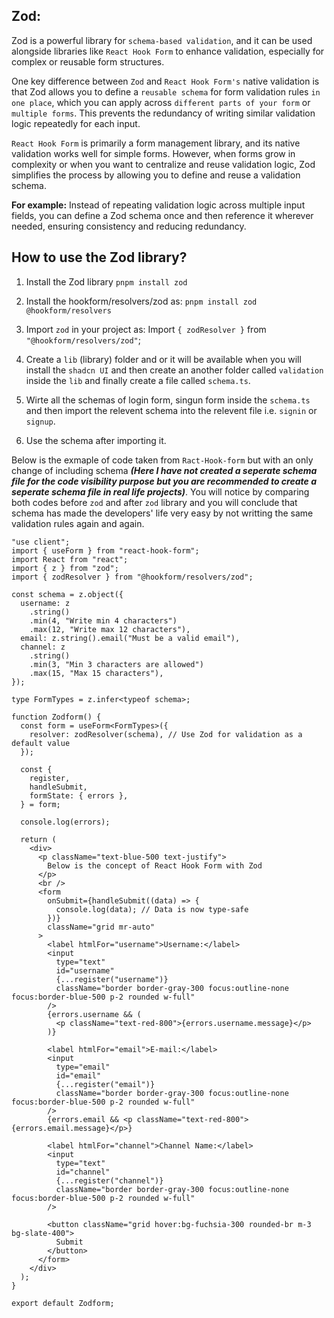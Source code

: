 ## Zod:

Zod is a powerful library for `schema-based validation`, and it can be used alongside libraries like `React Hook Form` to enhance validation, especially for complex or reusable form structures.

One key difference between `Zod` and `React Hook Form's` native validation is that Zod allows you to define a `reusable schema` for form validation rules `in one place`, which you can apply across `different parts of your form` or `multiple forms`. This prevents the redundancy of writing similar validation logic repeatedly for each input.

`React Hook Form` is primarily a form management library, and its native validation works well for simple forms. However, when forms grow in complexity or when you want to centralize and reuse validation logic, Zod simplifies the process by allowing you to define and reuse a validation schema.

**For example:** Instead of repeating validation logic across multiple input fields, you can define a Zod schema once and then reference it wherever needed, ensuring consistency and reducing redundancy.

## How to use the Zod library?

1. Install the Zod library `pnpm install zod`
2. Install the hookform/resolvers/zod as:
   `pnpm install zod @hookform/resolvers`
3. Import `zod` in your project as:
   Import `{ zodResolver }` from `"@hookform/resolvers/zod"`;

4. Create a `lib` (library) folder and or it will be available when you will install the `shadcn UI` and then create an another folder called `validation` inside the `lib` and finally create a file called `schema.ts`.
5. Wirte all the schemas of login form, singun form inside the `schema.ts` and then import the relevent schema into the relevent file i.e. `signin` or `signup`.

6. Use the schema after importing it.

Below is the exmaple of code taken from `Ract-Hook-form` but with an only change of including schema **_(Here I have not created a seperate schema file for the code visibility purpose but you are recommended to create a seperate schema file in real life projects)_**. You will notice by comparing both codes before `zod` and after `zod` library and you will conclude that schema has made the developers' life very easy by not writting the same validation rules again and again.

```tsx
"use client";
import { useForm } from "react-hook-form";
import React from "react";
import { z } from "zod";
import { zodResolver } from "@hookform/resolvers/zod";

const schema = z.object({
  username: z
    .string()
    .min(4, "Write min 4 characters")
    .max(12, "Write max 12 characters"),
  email: z.string().email("Must be a valid email"),
  channel: z
    .string()
    .min(3, "Min 3 characters are allowed")
    .max(15, "Max 15 characters"),
});

type FormTypes = z.infer<typeof schema>;

function Zodform() {
  const form = useForm<FormTypes>({
    resolver: zodResolver(schema), // Use Zod for validation as a default value
  });

  const {
    register,
    handleSubmit,
    formState: { errors },
  } = form;

  console.log(errors);

  return (
    <div>
      <p className="text-blue-500 text-justify">
        Below is the concept of React Hook Form with Zod
      </p>
      <br />
      <form
        onSubmit={handleSubmit((data) => {
          console.log(data); // Data is now type-safe
        })}
        className="grid mr-auto"
      >
        <label htmlFor="username">Username:</label>
        <input
          type="text"
          id="username"
          {...register("username")}
          className="border border-gray-300 focus:outline-none focus:border-blue-500 p-2 rounded w-full"
        />
        {errors.username && (
          <p className="text-red-800">{errors.username.message}</p>
        )}

        <label htmlFor="email">E-mail:</label>
        <input
          type="email"
          id="email"
          {...register("email")}
          className="border border-gray-300 focus:outline-none focus:border-blue-500 p-2 rounded w-full"
        />
        {errors.email && <p className="text-red-800">{errors.email.message}</p>}

        <label htmlFor="channel">Channel Name:</label>
        <input
          type="text"
          id="channel"
          {...register("channel")}
          className="border border-gray-300 focus:outline-none focus:border-blue-500 p-2 rounded w-full"
        />

        <button className="grid hover:bg-fuchsia-300 rounded-br m-3 bg-slate-400">
          Submit
        </button>
      </form>
    </div>
  );
}

export default Zodform;
```
